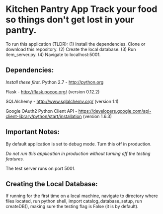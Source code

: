 Kitchen Pantry App
Track your food so things don't get lost in your pantry.
=============
To run this application (TLDR):
(1) Install the dependencies. Clone or download this repository.
(2) Create the local database.
(3) Run item_server.py.
(4) Navigate to localhost:5001.

Dependencies:
-------------
*Install these first.*
Python 2.7 -
http://python.org

Flask -
http://flask.pocoo.org/ (version 0.12.2)

SQLAlchemy -
http://www.sqlalchemy.org/ (version 1.1)

Google OAuth2 Python Client API -
https://developers.google.com/api-client-library/python/start/installation
(version 1.6.3)

Important Notes:
----------------
By default application is set to debug mode. Turn this off in production.

*Do not run this application in production without turning off the testing
features.*

The test server runs on port 5001.

Creating the Local Database:
----------------------------
If running for the first time on a local machine, navigate to directory where
files located, run python shell, import catalog_database_setup, run createDB(),
making sure the testing flag is False (it is by default).
